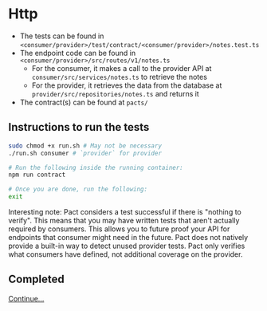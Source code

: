 # Http

- The tests can be found in `<consumer/provider>/test/contract/<consumer/provider>/notes.test.ts`
- The endpoint code can be found in `<consumer/provider>/src/routes/v1/notes.ts`
    - For the consumer, it makes a call to the provider API at `consumer/src/services/notes.ts` to retrieve the notes
    - For the provider, it retrieves the data from the database at `provider/src/repositories/notes.ts` and returns it
- The contract(s) can be found at `pacts/`


## Instructions to run the tests

```sh
sudo chmod +x run.sh # May not be necessary
./run.sh consumer # `provider` for provider

# Run the following inside the running container:
npm run contract

# Once you are done, run the following:
exit
```

Interesting note: Pact considers a test successful if there is "nothing to verify". This means that you may have written tests that aren't actually required by consumers. This allows you to future proof your API for endpoints that consumer might need in the future. Pact does not natively provide a built-in way to detect unused provider tests. Pact only verifies what consumers have defined, not additional coverage on the provider.

## Completed

[Continue...](../README.md)